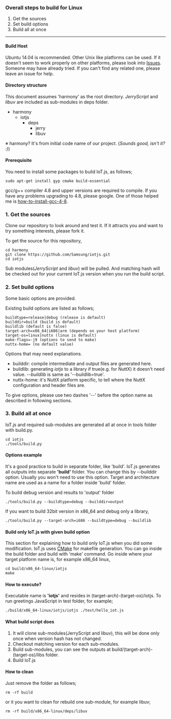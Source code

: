 ### Overall steps to build for Linux
1. Get the sources
2. Set build options
3. Build all at once

***

#### Build Host
Ubuntu 14.04 is recommended. Other Unix like platforms can be used. If it doesn't seem to work properly on other platforms, please look into [Issues](https://github.com/Samsung/iotjs/issues). Someone may have already tried. If you can't find any related one, please leave an issue for help.

#### Directory structure

This document assumes 'harmony' as the root directory. _JerryScript_ and _libuv_ are included as sub-modules in deps folder.

* harmony
    * iotjs
        * deps
            * jerry
            * libuv

※ harmony? It's from initial code name of our project. (_Sounds good, isn't it? :)_)

#### Prerequisite

You need to install some packages to build IoT.js, as follows;

```
sudo apt-get install gyp cmake build-essential
```

gcc/g++ compiler 4.8 and upper versions are required to compile. If you have any problems upgrading to 4.8, please google. One of those helped me is [how-to-install-gcc-4-8](http://askubuntu.com/questions/271388/how-to-install-gcc-4-8).

### 1. Get the sources

Clone our repository to look around and test it. If it attracts you and want to try something interests, please fork it.

To get the source for this repository, 
```
cd harmony
git clone https://github.com/Samsung/iotjs.git
cd iotjs
```

Sub modules(_JerryScript_ and _libuv_) will be pulled. And matching hash will be checked out for your current IoT.js version when you run the build script.


### 2. Set build options

Some basic options are provided.

Existing build options are listed as follows;
```
buildtype=release|debug (release is default)
builddir=build (build is default)
buildlib (default is false)
target-arch=x86_64|i686|arm (depends on your host platform)
target-os=linux|nuttx (linux is default)
make-flags=-j9 (options to send to make)
nuttx-home= (no default value)
```

Options that may need explanations.
* builddir: compile intermediate and output files are generated here. 
* buildlib: generating _iotjs_ to a library if true(e.g. for NuttX) it doesn't need value. _--buildlib_ is same as '--buildlib=true'.
* nuttx-home: it's NuttX platform specific, to tell where the NuttX configuration and header files are.

To give options, please use two dashes '--' before the option name as described in following sections.
 

### 3. Build all at once

IoT.js and required sub-modules are generated all at once in tools folder with build.py.

```
cd iotjs
./tools/build.py
```

#### Options example

It's a good practice to build in separate folder, like 'build'. IoT.js generates all outputs into separate **'build'** folder. You can change this by --builddir option. Usually you won't need to use this option. Target and architecture name are used as a name for a folder inside 'build' folder.

To build debug version and results to 'output' folder
```
./tools/build.py --buildtype=debug --builddir=output
```

If you want to build 32bit version in x86_64 and debug only a library,
```
./tools/build.py --target-arch=i686 --buildtype=debug --buildlib
```

#### Build only IoT.js with given build option

This section for explaining how to build only IoT.js when you did some modification. IoT.js uses [CMake](http://www.cmake.org/) for makefile generation. You can go inside the build folder and build with 'make' command. Go inside where your target platform name is, for example x86_64 linux,
```
cd build/x86_64-linux/iotjs
make
```

#### How to execute?

Executable name is **'iotjs'** and resides in (target-arch)-(target-os)/iotjs. 
To run greetings JavaScript in test folder, for example;

```
./build/x86_64-linux/iotjs/iotjs ./test/hello_iot.js
```

#### What build script does

1. It will clone sub-modules(JerryScript and libuv), this will be done only once when version hash has not changed.
2. Checkout matching version for each sub-modules.
3. Build sub-modules, you can see the outputs at build/(target-arch)-(target-os)/libs folder.
4. Build IoT.js


#### How to clean

Just remove the folder as follows;
```
rm -rf build
```
or it you want to clean for rebuild one sub-module, for example libuv;
```
rm -rf build/x86_64-linux/deps/libuv
```


